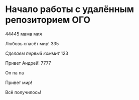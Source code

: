 # **Начало работы с удалённым репозиторием** ОГО 
44445
мама мия

Любовь спасёт мир! 335



*Сделаем первый коммит*
123

Привет Андрей!   7777

Оп па па


Привет мир!

Всё получилось!